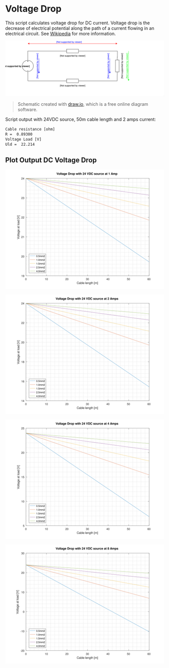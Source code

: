 # Voltage Drop

This script calculates voltage drop for DC current. Voltage drop is the decrease of electrical potential along the path of a current flowing in an electrical circuit. See [Wikipedia](https://en.wikipedia.org/wiki/Voltage_drop) for more information.

![DC current schematic](export/Voltage-Drop-DC_Current.svg)

> Schematic created with [draw.io](https://www.draw.io/), which is a free online diagram software.

Script output with 24VDC source, 50m cable length and 2 amps current:

```
Cable resistance [ohm]
R =  0.89300
Voltage Load [V]
Uld =  22.214
```

## Plot Output DC Voltage Drop

![Voltage drop at 1A](export/Voltage_Drop_1A.svg)

![Voltage drop at 2A](export/Voltage_Drop_2A.svg)

![Voltage drop at 4A](export/Voltage_Drop_4A.svg)

![Voltage drop at 8A](export/Voltage_Drop_8A.svg)
